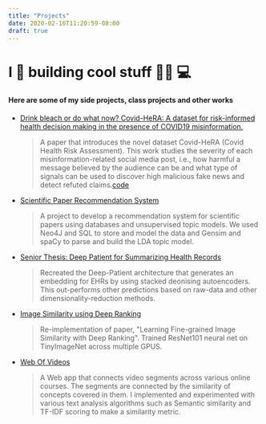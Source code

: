 ```yaml
---
title: "Projects"
date: 2020-02-16T11:20:59-08:00
draft: true
---
```

# I 💜 building cool stuff 👨‍💻 💻
#### Here are some of my side projects, class projects and other works

- [Drink bleach or do what now? Covid-HeRA: A dataset for risk-informed health decision making in the presence of COVID19 misinformation.](https://arxiv.org/pdf/2010.08743.pdf)
  > A paper that introduces the novel dataset Covid-HeRA (Covid Health Risk Assessment). This work studies the severity of each misinformation-related social media post, i.e., how harmful a message believed by the audience can be and what type of signals can be used to discover high malicious fake news and detect refuted claims.[code](https://github.com/TIMAN-group/covid19_misinformation)

<!-- - [Domain Question Linking using BERT](https://drive.google.com/file/d/1YdtgXLUIQiti5x2YesIqlCP6slX5NGqQ/view)
  > Using BERT to perform question-question linking by ranking questions from QA datasets of Stack Overflow Questions. Pre-trained BERT to solve the out-of-vocabulary problem on the programming domain and then fine-tuned using a pairwise ranking loss -->

- [Scientific Paper Recommendation System](https://github.com/ArkinDharawat/JournalTopicModel)  
   > A project to develop a recommendation system for scientific papers using databases and unsupervised topic models. We used Neo4J and SQL to store and model the data and Gensim and spaCy to parse and build the LDA topic model.

- [Senior Thesis: Deep Patient for Summarizing Health Records](https://drive.google.com/file/d/1HrAx5dOmI2bOh6GzPWHOI_iN-IM36UIZ/view)
  > Recreated the Deep-Patient architecture that generates an embedding for EHRs by using stacked deonising autoencoders. This out-performs other predictions based on raw-data and other dimensionality-reduction methods.

- [Image Similarity using Deep Ranking](https://github.com/ArkinDharawat/DeepImageRanking)  
  > Re-implementation of paper, "Learning Fine-grained Image Similarity with Deep Ranking". Trained ResNet101 neural net on TinyImageNet across multiple GPUS.

- [Web Of Videos](https://github.com/ArkinDharawat/Web-of-Videos)  
  > A Web app that connects video segments across various online courses. The segments are connected by the similarity of concepts covered in them. I implemented and experimented with various text analysis algorithms such as Semantic similarity and TF-IDF scoring to make a similarity metric.
